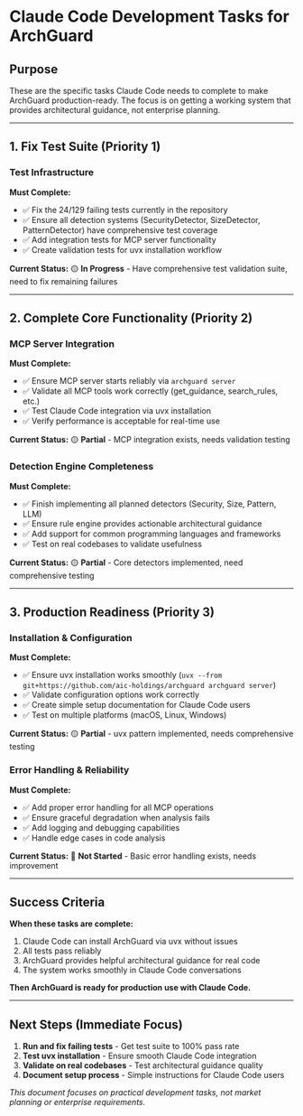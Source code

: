 # Claude Code Development Tasks for ArchGuard

## Purpose

These are the specific tasks Claude Code needs to complete to make ArchGuard production-ready. The focus is on getting a working system that provides architectural guidance, not enterprise planning.

---

## 1. Fix Test Suite (Priority 1)

### Test Infrastructure
**Must Complete:**
- ✅ Fix the 24/129 failing tests currently in the repository
- ✅ Ensure all detection systems (SecurityDetector, SizeDetector, PatternDetector) have comprehensive test coverage
- ✅ Add integration tests for MCP server functionality
- ✅ Create validation tests for uvx installation workflow

**Current Status:** 🟡 **In Progress** - Have comprehensive test validation suite, need to fix remaining failures

---

## 2. Complete Core Functionality (Priority 2)

### MCP Server Integration
**Must Complete:**
- ✅ Ensure MCP server starts reliably via `archguard server`
- ✅ Validate all MCP tools work correctly (get_guidance, search_rules, etc.)
- ✅ Test Claude Code integration via uvx installation
- ✅ Verify performance is acceptable for real-time use

**Current Status:** 🟡 **Partial** - MCP integration exists, needs validation testing

### Detection Engine Completeness
**Must Complete:**
- ✅ Finish implementing all planned detectors (Security, Size, Pattern, LLM)
- ✅ Ensure rule engine provides actionable architectural guidance
- ✅ Add support for common programming languages and frameworks
- ✅ Test on real codebases to validate usefulness

**Current Status:** 🟡 **Partial** - Core detectors implemented, need comprehensive testing

---

## 3. Production Readiness (Priority 3)

### Installation & Configuration
**Must Complete:**
- ✅ Ensure uvx installation works smoothly (`uvx --from git+https://github.com/aic-holdings/archguard archguard server`)
- ✅ Validate configuration options work correctly
- ✅ Create simple setup documentation for Claude Code users
- ✅ Test on multiple platforms (macOS, Linux, Windows)

**Current Status:** 🟡 **Partial** - uvx pattern implemented, needs comprehensive testing

### Error Handling & Reliability
**Must Complete:**
- ✅ Add proper error handling for all MCP operations
- ✅ Ensure graceful degradation when analysis fails
- ✅ Add logging and debugging capabilities
- ✅ Handle edge cases in code analysis

**Current Status:** 🔴 **Not Started** - Basic error handling exists, needs improvement

---

## Success Criteria

**When these tasks are complete:**
1. Claude Code can install ArchGuard via uvx without issues
2. All tests pass reliably 
3. ArchGuard provides helpful architectural guidance for real code
4. The system works smoothly in Claude Code conversations

**Then ArchGuard is ready for production use with Claude Code.**

---

## Next Steps (Immediate Focus)

1. **Run and fix failing tests** - Get test suite to 100% pass rate
2. **Test uvx installation** - Ensure smooth Claude Code integration
3. **Validate on real codebases** - Test architectural guidance quality
4. **Document setup process** - Simple instructions for Claude Code users

*This document focuses on practical development tasks, not market planning or enterprise requirements.*